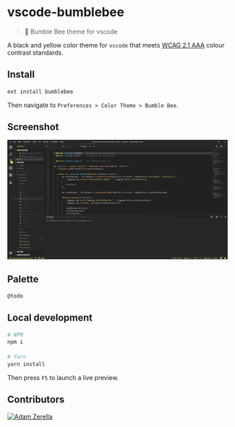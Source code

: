 # vscode-bumblebee
> 🐝 Bumble Bee theme for vscode

A black and yellow color theme for `vscode` that meets [WCAG 2.1 AAA](https://www.w3.org/WAI/WCAG21/Understanding/contrast-minimum.html) colour contrast standards.

## Install

```bash
ext install bumblebee
```

Then navigate to `Preferences > Color Theme > Bumble Bee`.

## Screenshot

![bumble bee theme](./bumblebee.png)

## Palette

```bash
@todo
```

## Local development

```bash
# NPM
npm i

# Yarn
yarn install
```

Then press `F5` to launch a live preview.

## Contributors
<div style="display:inline;">
  <a href="https://github.com/adamzerella"><img width="64" height="64" src="https://avatars0.githubusercontent.com/u/1501560?s=460&v=4" alt="Adam Zerella"/></a>
</div>